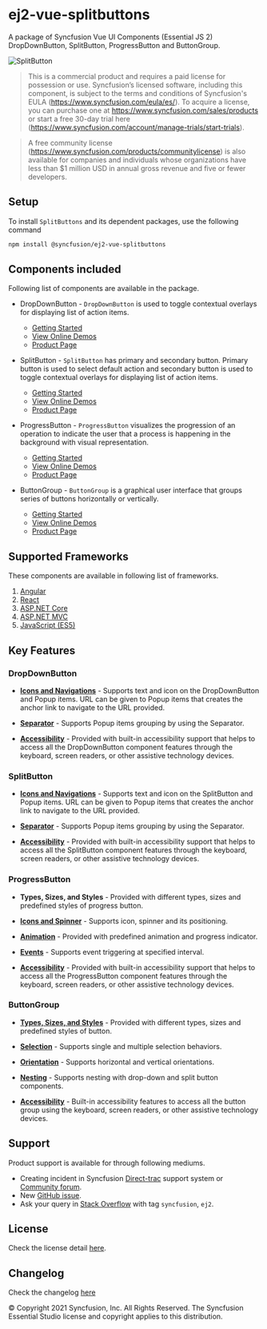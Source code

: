 # ej2-vue-splitbuttons

A package of Syncfusion Vue UI Components (Essential JS 2) DropDownButton, SplitButton, ProgressButton and ButtonGroup.

![SplitButton](https://ej2.syncfusion.com/products/images/splitbutton/readme.gif)

> This is a commercial product and requires a paid license for possession or use. Syncfusion’s licensed software, including this component, is subject to the terms and conditions of Syncfusion's EULA (https://www.syncfusion.com/eula/es/). To acquire a license, you can purchase one at https://www.syncfusion.com/sales/products or start a free 30-day trial here (https://www.syncfusion.com/account/manage-trials/start-trials).

> A free community license (https://www.syncfusion.com/products/communitylicense) is also available for companies and individuals whose organizations have less than $1 million USD in annual gross revenue and five or fewer developers.

## Setup

To install `SplitButtons` and its dependent packages, use the following command

```sh
npm install @syncfusion/ej2-vue-splitbuttons
```

## Components included

Following list of components are available in the package.

* DropDownButton - `DropDownButton` is used to toggle contextual overlays for displaying list of action items.
    * [Getting Started](https://ej2.syncfusion.com/vue/documentation/drop-down-button/getting-started?utm_source=npm&utm_campaign=drop-down-button)
    * [View Online Demos](https://ej2.syncfusion.com/vue/demos/?utm_source=npm&utm_campaign=drop-down-button#/material/button/dropdown-button.html)
    * [Product Page](https://www.syncfusion.com/vue-ui-components/dropdown-menu)

* SplitButton - `SplitButton` has primary and secondary button. Primary button is used to select default action and secondary button is used to toggle contextual overlays for displaying list of action items.
    * [Getting Started](https://ej2.syncfusion.com/vue/documentation/split-button/getting-started?utm_source=npm&utm_campaign=split-button)
    * [View Online Demos](https://ej2.syncfusion.com/vue/demos/?utm_source=npm&utm_campaign=split-button#/material/button/split-button.html)
    * [Product Page](https://www.syncfusion.com/vue-ui-components/split-button)

* ProgressButton - `ProgressButton` visualizes the progression of an operation to indicate the user that a process is happening in the background with visual representation.
    * [Getting Started](https://ej2.syncfusion.com/vue/documentation/progress-button/getting-started?utm_source=npm&utm_campaign=progress-button)
    * [View Online Demos](https://ej2.syncfusion.com/vue/demos/?utm_source=npm&utm_campaign=progress-button#/material/button/progress-button.html)
    * [Product Page](https://www.syncfusion.com/vue-ui-components/progress-button)

* ButtonGroup - `ButtonGroup` is a graphical user interface that groups series of buttons horizontally or vertically.
    * [Getting Started](https://ej2.syncfusion.com/vue/documentation/button-group/getting-started?utm_source=npm&utm_campaign=button-group)
    * [View Online Demos](https://ej2.syncfusion.com/vue/demos/?utm_source=npm&utm_campaign=grid#/material/button/button-group.html)
    * [Product Page](https://www.syncfusion.com/vue-ui-components/button-group)

## Supported Frameworks

These components are available in following list of frameworks.

1. [Angular](https://github.com/syncfusion/ej2-angular-ui-components/tree/master/components/splitbuttons?utm_source=npm&utm_campaign=split-button)
2. [React](https://github.com/syncfusion/ej2-react-ui-components/tree/master/components/splitbuttons?utm_source=npm&utm_campaign=split-button)
3. [ASP.NET Core](https://www.syncfusion.com/aspnet-core-ui-controls)
4. [ASP.NET MVC](https://www.syncfusion.com/aspnet-mvc-ui-controls)
5. [JavaScript (ES5)](https://www.syncfusion.com/javascript-ui-controls)

## Key Features

### DropDownButton

* [**Icons and Navigations**](https://ej2.syncfusion.com/vue/documentation/drop-down-button/popup-items#icons) - Supports text and icon on the DropDownButton and Popup items. URL can be given to Popup items  that creates the anchor link to navigate to the URL provided.

* [**Separator**](https://ej2.syncfusion.com/vue/documentation/drop-down-button/popup-items#separator) - Supports Popup items grouping by using the Separator.

* [**Accessibility**](https://ej2.syncfusion.com/vue/documentation/drop-down-button/accessibility#accessibility) - Provided with built-in accessibility support that helps to access all the DropDownButton component features through the keyboard, screen readers, or other assistive technology devices.

### SplitButton

* [**Icons and Navigations**](https://ej2.syncfusion.com/vue/documentation/split-button/icons-and-separator#splitbutton-icons) - Supports text and icon on the SplitButton and Popup items. URL can be given to Popup items  that creates the anchor link to navigate to the URL provided.

* [**Separator**](https://ej2.syncfusion.com/vue/documentation/split-button/icons-and-separator#separator) - Supports Popup items grouping by using the Separator.

* [**Accessibility**](https://ej2.syncfusion.com/vue/documentation/split-button/accessibility#accessibility) - Provided with built-in accessibility support that helps to access all the SplitButton component features through the keyboard, screen readers, or other assistive technology devices.

### ProgressButton

* **Types, Sizes, and Styles** - Provided with different types, sizes and predefined styles of progress button.

* [**Icons and Spinner**](https://ej2.syncfusion.com/vue/documentation/progress-button/spinner-and-progress#spinner) - Supports icon, spinner and its positioning.

* [**Animation**](https://ej2.syncfusion.com/vue/documentation/progress-button/spinner-and-progress#content-animation) - Provided with predefined animation and progress indicator.

* [**Events**](https://ej2.syncfusion.com/vue/documentation/progress-button/spinner-and-progress#change-step-of-the-progressbutton) - Supports event triggering at specified interval.

* [**Accessibility**](https://ej2.syncfusion.com/vue/documentation/progress-button/accessibility#accessibility) - Provided with built-in accessibility support that helps to access all the ProgressButton component features through the keyboard, screen readers, or other assistive technology devices.

### ButtonGroup

* [**Types, Sizes, and Styles**](https://ej2.syncfusion.com/vue/documentation/button-group/types-and-styles#buttongroup-types) - Provided with different types, sizes and predefined styles of button.

* [**Selection**](https://ej2.syncfusion.com/vue/documentation/button-group/selection-and-nesting#selection) - Supports single and multiple selection behaviors.

* [**Orientation**](https://ej2.syncfusion.com/vue/documentation/button-group/getting-started#orientation) - Supports horizontal and vertical orientations.

* [**Nesting**](https://ej2.syncfusion.com/vue/documentation/button-group/selection-and-nesting#nesting) - Supports nesting with drop-down and split button components.

* [**Accessibility**](https://ej2.syncfusion.com/vue/documentation/button-group/accessibility#accessibility) - Built-in accessibility features to access all the button group using the keyboard, screen readers, or other assistive technology devices.

## Support

Product support is available for through following mediums.

* Creating incident in Syncfusion [Direct-trac](https://www.syncfusion.com/support/directtrac/incidents?utm_source=npm&utm_campaign=split-button) support system or [Community forum](https://www.syncfusion.com/forums/vue?utm_source=npm&utm_campaign=split-button).
* New [GitHub issue](https://github.com/syncfusion/ej2-vue-ui-components/issues/new).
* Ask your query in [Stack Overflow](https://stackoverflow.com/?utm_source=npm&utm_campaign=split-button) with tag `syncfusion`, `ej2`.

## License

Check the license detail [here](https://github.com/syncfusion/ej2-vue-ui-components/blob/master/license?utm_source=npm&utm_campaign=split-button).

## Changelog

Check the changelog [here](https://github.com/syncfusion/ej2-vue-ui-components/blob/master/components/splitbuttons/CHANGELOG.md?utm_source=npm&utm_campaign=split-button)

© Copyright 2021 Syncfusion, Inc. All Rights Reserved. The Syncfusion Essential Studio license and copyright applies to this distribution.